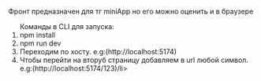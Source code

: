 <p>Фронт предназначен для тг miniApp но его можно оценить и в браузере</p>
<ol>Команды в CLI для запуска:
<li>npm install</li>
<li>npm run dev</li>
<li>Переходим по хосту. e.g:(http://localhost:5174)</li>
<li>Чтобы перейти на вторуб страницу добавляем в url любой символ. e.g:(http://localhost:5174/123)/li>
</ol>
